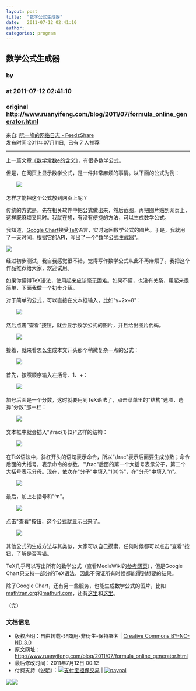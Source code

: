 ```yaml
---
layout: post
title:  "数学公式生成器"
date:   2011-07-12 02:41:10
author: 
categories: program
---
```


## 数学公式生成器
### by 
### at 2011-07-12 02:41:10
### original <http://www.ruanyifeng.com/blog/2011/07/formula_online_generator.html>

<p>来自: <a href="http://www.feedzshare.com/b/2088/2">阮一峰的网络日志 - FeedzShare</a>  
<br>发布时间:2011年07月11日,  已有 7 人推荐 </p>
<hr><div><p>上一篇文章<a href="http://www.ruanyifeng.com/blog/2011/07/mathematical_constant_e.html">《数学常数e的含义》</a>，有很多数学公式。</p><p>但是，在网页上显示数学公式，是一件非常麻烦的事情。以下面的公式为例：</p>

<p>　　<img src="http://chart.googleapis.com/chart?cht=tx&amp;chl=(1%2B%5Cfrac%7B100%25%7D%7Bn%7D)%5En&amp;chs=50"></p>

<p>怎样才能把这个公式放到网页上呢？</p>

<p>传统的方式是，先在相关软件中把公式做出来，然后截图，再把图片贴到网页上，这样既麻烦又耗时。我就在想，有没有便捷的方法，可以生成数学公式。</p>

<p>我知道，<a href="http://code.google.com/apis/chart/">Google Chart</a>接受<a href="http://en.wikipedia.org/wiki/TeX">TeX</a>语言，实时返回数学公式的图片。于是，我就用了一天时间，根据它的<a href="http://code.google.com/apis/chart/image/docs/gallery/formulas.html">API</a>，写出了一个<a href="http://www.ruanyifeng.com/webapp/formula.html">"数学公式生成器"</a>。</p>

<p><a href="http://www.ruanyifeng.com/webapp/formula.html"><img src="http://image.beekka.com/blog/201107/bg2011071101.png"></a></p>

<p>经过初步测试，我自我感觉很不错，觉得写作数学公式从此不再麻烦了。我把这个作品推荐给大家，欢迎试用。</p>

<p>如果你懂得TeX语法，使用起来应该毫无困难。如果不懂，也没有关系，用起来很简单，下面我做一个初步介绍。</p>

<p>对于简单的公式，可以直接在文本框输入，比如"y=2x+8"：</p>

<p>　　<img src="http://image.beekka.com/blog/201107/bg2011071102.png"></p>

<p>然后点击"查看"按钮，就会显示数学公式的图片，并且给出图片代码。</p>

<p>　　<img src="http://image.beekka.com/blog/201107/bg2011071103.png"></p>

<p>接着，就来看怎么生成本文开头那个稍微复杂一点的公式：</p>

<p>　　<img src="http://chart.googleapis.com/chart?cht=tx&amp;chl=(1%2B%5Cfrac%7B100%25%7D%7Bn%7D)%5En&amp;chs=50"></p>

<p>首先，按照顺序输入左括号、1、+：</p>

<p>　　<img src="http://image.beekka.com/blog/201107/bg2011071104.png"></p>

<p>加号后面是一个分数，这时就要用到TeX语法了，点击菜单里的"结构"选项，选择"分数"那一栏：</p>

<p>　　<img src="http://image.beekka.com/blog/201107/bg2011071105.png"></p>

<p>文本框中就会插入"\frac{1}{2}"这样的结构：</p>

<p>　　<img src="http://image.beekka.com/blog/201107/bg2011071106.png"></p>

<p>在TeX语法中，斜杠开头的语句表示命令，所以"\frac"表示后面要生成分数；命令后面的大括号，表示命令的参数，"\frac"后面的第一个大括号表示分子，第二个大括号表示分母。现在，依次在"分子"中填入"100%"，在"分母"中填入"n"。</p>

<p>　　<img src="http://image.beekka.com/blog/201107/bg2011071107.png"></p>

<p>最后，加上右括号和"^n"。</p>

<p>　　<img src="http://image.beekka.com/blog/201107/bg2011071108.png"></p>

<p>点击"查看"按钮，这个公式就显示出来了。</p>

<p>　　<img src="http://image.beekka.com/blog/201107/bg2011071109.png"></p>

<p>其他公式的生成方法与其类似，大家可以自己摸索，任何时候都可以点击"查看"按钮，了解是否写错。</p>

<p>TeX几乎可以写出所有的数学公式（查看MediaWiki的<a href="http://meta.wikimedia.org/wiki/Help:Formula">参考网页</a>），但是Google Chart只支持一部分的TeX语法，因此不保证所有时候都能得到想要的结果。</p>

<p>除了Google Chart，还有另一些服务，也能生成数学公式的图片，比如<a href="http://www.mathtran.org/">mathtran.org</a>和<a href="http://mathurl.com">mathurl.com</a>，还有<a href="http://modis.ispras.ru/Lizorkin/math2image.html">这里</a>和<a href="http://www.codecogs.com/latex/eqneditor.php">这里</a>。</p>

<p>（完）</p><div><h3>文档信息</h3>
<ul>
<li>版权声明：自由转载-非商用-非衍生-保持署名 | <a href="http://creativecommons.org/licenses/by-nc-nd/3.0/deed.zh">Creative Commons BY-NC-ND 3.0</a></li>
<li>原文网址：<a href="http://www.ruanyifeng.com/blog/2011/07/formula_online_generator.html">http://www.ruanyifeng.com/blog/2011/07/formula_online_generator.html</a></li>
<li>最后修改时间：2011年7月12日 00:12</li>
<li>付费支持（<a href="http://www.ruanyifeng.com/blog/2011/05/my_google_adsense_is_disabled.html">说明</a>）：<a href="https://lab.alipay.com/p.htm?id=2011051700196144"><img src="http://www.ruanyifeng.com/blog/images/rmb_32.png" alt="支付宝担保交易"></a> | <a href="https://www.paypal.com/cgi-bin/webscr?cmd=_xclick&amp;business=yifeng.ruan@gmail.com&amp;currency_code=USD&amp;amount=0.3&amp;return=http://www.ruanyifeng.com/thank.html&amp;item_name=Ruan%20YiFeng&#39;s%20Blog&amp;undefined_quantity=1&amp;no_note=0"><img src="http://www.ruanyifeng.com/blog/images/dollar_32.png" alt="paypal"></a> </li>
</ul></div></div><img src="http://img.tongji.linezing.com/1017243/tongji.gif"><img src="http://img.tongji.linezing.com/855372/tongji.gif">